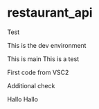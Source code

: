 # restaurant_api

Test

This is the dev environment

This is main
This is a test

First code from VSC2

Additional check

Hallo Hallo
